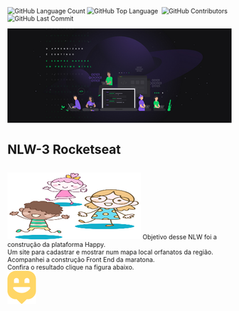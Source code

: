 
<img alt="GitHub Language Count" src="https://img.shields.io/github/languages/count/Riquecelo/nlw-3" /> <img alt="GitHub Top Language" src="https://img.shields.io/github/languages/top/Riquecelo/nlw-3" /> <img alt="" src="https://img.shields.io/github/repo-size/Riquecelo/nlw-3" /> <img alt="GitHub Contributors" src="https://img.shields.io/github/contributors/Riquecelo/nlw-3" /> <img alt="GitHub Last Commit" src="https://img.shields.io/github/last-commit/Riquecelo/nlw-3" /><br>

![](https://github.com/Riquecelo/nlw-3/blob/main/1%20-%20NLW%20%2303.png)
# NLW-3 Rocketseat
<br>
<img src="https://github.com/Riquecelo/nlw-3/blob/main/public/images/bg.svg" height='150' width='300' >
Objetivo desse NLW foi a construção da plataforma Happy. <br>
Um site para cadastrar e mostrar num mapa local orfanatos da região.<br>
Acompanhei a construção Front End da maratona.<br>
Confira o resultado clique na figura abaixo.
<br>
<a href="https://riquecelo.github.io/nlw-3/index">
<img src="https://github.com/Riquecelo/nlw-3/blob/main/public/images/logo-icon.png" height='' width='' >
</a>
